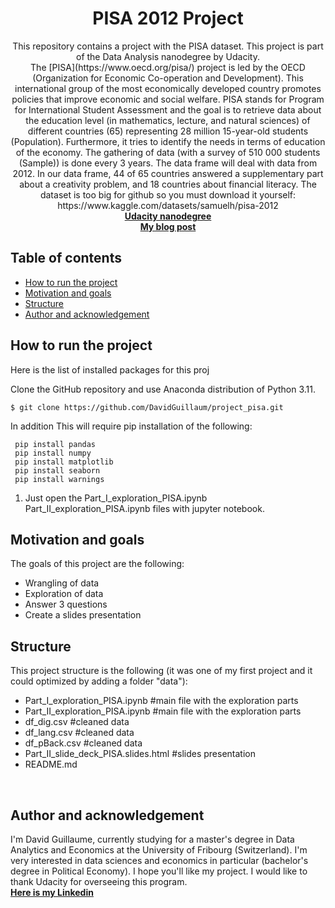 <h1 align="center">PISA 2012 Project</h1>

<p align="center">
This repository contains a project with the PISA dataset. This project is part of the Data Analysis nanodegree by Udacity.
<br>
The [PISA](https://www.oecd.org/pisa/) project is led by the OECD (Organization for Economic Co-operation and Development). This international group of the most economically developed country promotes policies that improve economic and social welfare. PISA stands for Program for International Student Assessment and the goal is to retrieve data about the education level (in mathematics, lecture, and natural sciences) of different countries (65) representing 28 million 15-year-old students (Population). Furthermore, it tries to identify the needs in terms of education of the economy. The gathering of data (with a survey of 510 000 students (Sample)) is done every 3 years. The data frame will deal with data from 2012. In our data frame, 44 of 65 countries answered a supplementary part about a creativity problem, and 18 countries about financial literacy. The dataset is too big for github so you must download it yourself: https://www.kaggle.com/datasets/samuelh/pisa-2012  

<br>
  <a href="https://www.udacity.com/course/data-analyst-nanodegree--nd002?gclid=Cj0KCQjw0vWnBhC6ARIsAJpJM6eLjKPmFMpZ5a8i4fEyLOcUltz5eTdk3WYaNGnq_FrUZUlSFVMQOAQaApdJEALw_wcB&utm_campaign=19167921312_c_individuals&utm_keyword=udacity%20data%20analyst_e&utm_medium=ads_r&utm_source=gsem_brand&utm_term=143524475759"><strong>Udacity nanodegree</strong></a>
  <br>
  <a href="https://medium.com/@guillaume.david11"><strong>My blog post</strong></a>
  <br>
</p>

## Table of contents

- [How to run the project](#How-to-run-the-project)
- [Motivation and goals](#Motivation-and-goals)
- [Structure](#Structure)
- [Author and acknowledgement](#author-and-acknowledgement)

## How to run the project

Here is the list of installed packages for this proj


Clone the GitHub repository and use Anaconda distribution of Python 3.11.

    $ git clone https://github.com/DavidGuillaum/project_pisa.git

In addition This will require pip installation of the following:

     pip install pandas
     pip install numpy
     pip install matplotlib
     pip install seaborn
     pip install warnings


1. Just open the Part_I_exploration_PISA.ipynb Part_II_exploration_PISA.ipynb files with jupyter notebook.


## Motivation and goals

The goals of this project are the following:
- Wrangling of data
- Exploration of data 
- Answer 3 questions
- Create a slides presentation

## Structure
This project  structure is the following (it was one of my first project and it could optimized by adding a folder "data"):  

- Part_I_exploration_PISA.ipynb #main file with the exploration parts
- Part_II_exploration_PISA.ipynb #main file with the exploration parts
- df_dig.csv #cleaned data
- df_lang.csv #cleaned data
- df_pBack.csv #cleaned data
- Part_II_slide_deck_PISA.slides.html #slides presentation
- README.md

<br>


## Author and acknowledgement
I'm David Guillaume, currently studying for a master's degree in Data Analytics and Economics at the University of Fribourg (Switzerland). I'm very interested in data sciences and economics in particular (bachelor's degree in Political Economy). I hope you'll like my project. I would like to thank Udacity for overseeing this program.
<br>
<a href="https://www.linkedin.com/in/david-guillaume-a7bb1b201/"><strong>Here is my Linkedin</strong></a>
<br>